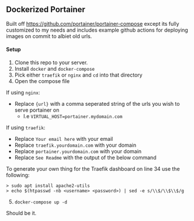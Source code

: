 Dockerized Portainer
---

Built off https://github.com/portainer/portainer-compose except its
fully customized to my needs and includes example github actions for 
deploying images on commit to albiet old urls.


#### Setup

1. Clone this repo to your server.
2. Install `docker` and `docker-compose`
3. Pick either `traefik` or `nginx` and `cd` into that directory
4. Open the compose file

If using `nginx`:

- Replace `{url}` with a comma seperated string of the urls you wish to serve portainer on
  - I.e `VIRTUAL_HOST=portainer.mydomain.com`

If using `traefik`:

- Replace `Your email here` with your email
- Replace `traefik.yourdomain.com` with your domain
- Replace `portainer.yourdomain.com` with your domain
- Replace `See Readme` with the output of the below command

To generate your own thing for the Traefik dashboard on line 34
use the following:
```shell
> sudo apt install apache2-utils
> echo $(htpasswd -nb <username> <password>) | sed -e s/\\$/\\$\\$/g
```

5. `docker-compose up -d`

Should be it.
